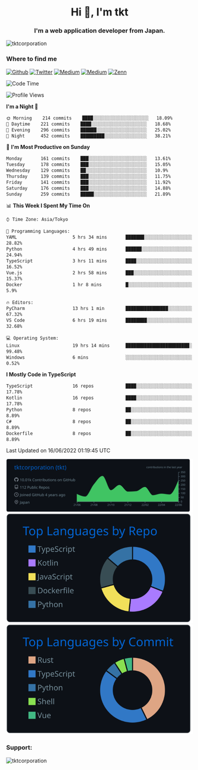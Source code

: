 <h1 align="center">Hi 👋, I'm tkt</h1>
<h3 align="center">I'm a web application developer from Japan.</h3>

<p align="left"> <img src="https://komarev.com/ghpvc/?username=tktcorporation&label=Profile%20views&color=0e75b6&style=flat" alt="tktcorporation" /> </p>

<h3>Where to find me</h3>
<p>
<a href="https://github.com/tktcorporation" target="_blank"><img alt="Github" src="https://img.shields.io/badge/GitHub-%2312100E.svg?&style=for-the-badge&logo=Github&logoColor=white" /></a>
<a href="https://twitter.com/tktcorporation" target="_blank"><img alt="Twitter" src="https://img.shields.io/badge/twitter-%231DA1F2.svg?&style=for-the-badge&logo=twitter&logoColor=white" /></a>
<a href="https://www.linkedin.com/in/tktcorporation" target="_blank"><img alt="Medium" src="https://img.shields.io/badge/linkdin-0a66c2.svg?&style=for-the-badge&logo=linkedin&logoColor=white" /></a>
<a href="https://qiita.com/tktcorporation" target="_blank"><img alt="Medium" src="https://img.shields.io/badge/qiita-55C500.svg?&style=for-the-badge&logo=qiita&logoColor=white" /></a>
<a href="https://zenn.dev/tktcorporation" target="_blank"><img alt="Zenn" src="https://img.shields.io/badge/Zenn-3EA8FF.svg?&style=for-the-badge&logo=Zenn&logoColor=white" /></a>
</p>
  
<!--START_SECTION:waka-->
![Code Time](http://img.shields.io/badge/Code%20Time-317%20hrs%2029%20mins-blue)

![Profile Views](http://img.shields.io/badge/Profile%20Views-3-blue)

**I'm a Night 🦉** 

```text
🌞 Morning    214 commits    ████░░░░░░░░░░░░░░░░░░░░░   18.09% 
🌆 Daytime    221 commits    ████░░░░░░░░░░░░░░░░░░░░░   18.68% 
🌃 Evening    296 commits    ██████░░░░░░░░░░░░░░░░░░░   25.02% 
🌙 Night      452 commits    █████████░░░░░░░░░░░░░░░░   38.21%

```
📅 **I'm Most Productive on Sunday** 

```text
Monday       161 commits    ███░░░░░░░░░░░░░░░░░░░░░░   13.61% 
Tuesday      178 commits    ███░░░░░░░░░░░░░░░░░░░░░░   15.05% 
Wednesday    129 commits    ██░░░░░░░░░░░░░░░░░░░░░░░   10.9% 
Thursday     139 commits    ███░░░░░░░░░░░░░░░░░░░░░░   11.75% 
Friday       141 commits    ███░░░░░░░░░░░░░░░░░░░░░░   11.92% 
Saturday     176 commits    ███░░░░░░░░░░░░░░░░░░░░░░   14.88% 
Sunday       259 commits    █████░░░░░░░░░░░░░░░░░░░░   21.89%

```


📊 **This Week I Spent My Time On** 

```text
⌚︎ Time Zone: Asia/Tokyo

💬 Programming Languages: 
YAML                     5 hrs 34 mins       ███████░░░░░░░░░░░░░░░░░░   28.82% 
Python                   4 hrs 49 mins       ██████░░░░░░░░░░░░░░░░░░░   24.94% 
TypeScript               3 hrs 11 mins       ████░░░░░░░░░░░░░░░░░░░░░   16.52% 
Vue.js                   2 hrs 58 mins       ███░░░░░░░░░░░░░░░░░░░░░░   15.37% 
Docker                   1 hr 8 mins         █░░░░░░░░░░░░░░░░░░░░░░░░   5.9%

🔥 Editors: 
PyCharm                  13 hrs 1 min        ████████████████░░░░░░░░░   67.32% 
VS Code                  6 hrs 19 mins       ████████░░░░░░░░░░░░░░░░░   32.68%

💻 Operating System: 
Linux                    19 hrs 14 mins      ████████████████████████░   99.48% 
Windows                  6 mins              ░░░░░░░░░░░░░░░░░░░░░░░░░   0.52%

```

**I Mostly Code in TypeScript** 

```text
TypeScript               16 repos            ████░░░░░░░░░░░░░░░░░░░░░   17.78% 
Kotlin                   16 repos            ████░░░░░░░░░░░░░░░░░░░░░   17.78% 
Python                   8 repos             ██░░░░░░░░░░░░░░░░░░░░░░░   8.89% 
C#                       8 repos             ██░░░░░░░░░░░░░░░░░░░░░░░   8.89% 
Dockerfile               8 repos             ██░░░░░░░░░░░░░░░░░░░░░░░   8.89%

```



 Last Updated on 16/06/2022 01:19:45 UTC
<!--END_SECTION:waka-->

[![](https://raw.githubusercontent.com/tktcorporation/tktcorporation/master/profile-summary-card-output/github_dark/0-profile-details.svg)](https://github.com/vn7n24fzkq/github-profile-summary-cards)
[![](https://raw.githubusercontent.com/tktcorporation/tktcorporation/master/profile-summary-card-output/github_dark/1-repos-per-language.svg)](https://github.com/vn7n24fzkq/github-profile-summary-cards) [![](https://raw.githubusercontent.com/tktcorporation/tktcorporation/master/profile-summary-card-output/github_dark/2-most-commit-language.svg)](https://github.com/vn7n24fzkq/github-profile-summary-cards)

<h3 align="left">Support:</h3>
<p><a href="https://www.buymeacoffee.com/tktcorporation"> <img align="left" src="https://cdn.buymeacoffee.com/buttons/v2/default-yellow.png" height="50" width="210" alt="tktcorporation" /></a></p><br><br>
